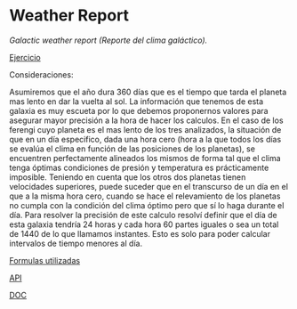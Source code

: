 # Weather Report
*Galactic weather report (Reporte del clima galáctico).*

[Ejercicio](Ejercicio.md)

Consideraciones:

Asumiremos que el año dura 360 días que es el tiempo que tarda el planeta mas lento en dar la vuelta al sol. La información que tenemos de esta galaxia es muy escueta por lo que debemos proponernos valores para asegurar mayor precisión a la hora de hacer los calculos. En el caso de los ferengi cuyo planeta es el mas lento de los tres analizados, la situación de que en un día especifico, dada una hora cero (hora a la que todos los días se evalúa el clima en función de las posiciones de los planetas), se encuentren perfectamente alineados los mismos de forma tal que el clima tenga óptimas condiciones de presión y temperatura es prácticamente imposible. Teniendo en cuenta que los otros dos planetas tienen velocidades superiores, puede suceder que en el transcurso de un día en el que a la misma hora cero, cuando se hace el relevamiento de los planetas no cumpla con la condición del clima óptimo pero que sí lo haga durante el día. Para resolver la precisión de este calculo resolví definir que el día de esta galaxia tendría 24 horas y cada hora 60 partes iguales o sea un total de 1440 de lo que llamamos instantes. Esto es solo para poder calcular intervalos de tiempo menores al día.

[Formulas utilizadas](Formulas.md)

[API](Api.md)

[DOC](https://guru3k1.github.io/weatherReport/doc/)

